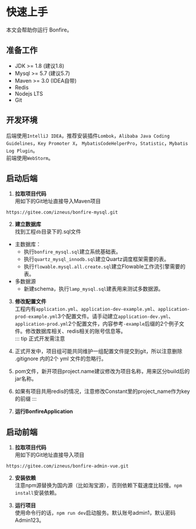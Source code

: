 # 快速上手
本文会帮助你运行 Bonfire。

## 准备工作
- JDK >= 1.8 (建议1.8)
- Mysql >= 5.7 (建议5.7)
- Maven >= 3.0 (IDEA自带)
- Redis
- Nodejs LTS
- Git

## 开发环境
后端使用`IntelliJ IDEA`，推荐安装插件`Lombok`，`Alibaba Java Coding Guidelines`，`Key Promoter X`，
`MybatisCodeHelperPro`，`Statistic`，`Mybatis Log Plugin`。   
前端使用`WebStorm`。   

## 启动后端

1. **拉取项目代码**   
用如下的Git地址直接导入Maven项目
```
https://gitee.com/izneus/bonfire-mysql.git
```

2. **建立数据库**   
找到工程`db`目录下的.sql文件
- 主数据库：
  - 执行`bonfire_mysql.sql`建立系统基础表。
  - 执行`quartz_mysql_innodb.sql`建立Quartz调度框架需要的表。
  - 执行`flowable.mysql.all.create.sql`建立Flowable工作流引擎需要的表。   
- 多数据源
  - 新建schema，执行`lamp_mysql.sql`建表用来测试多数据源。

3. **修改配置文件**   
工程内有`application.yml`、`application-dev-example.yml`、`application-prod-example.yml`3个配置文件。请手动建立`application-dev.yml`、`application-prod.yml`2个配置文件，内容参考`-example`后缀的2个例子文件。修改数据库相关、redis相关的账号信息等。   
::: tip 正式开发需注意
1. 正式开发中，项目组可能共同维护一组配置文件提交到git，所以注意删除 .gitignore 内的2个 yml 文件的忽略行。
1. pom文件，新开项目project.name建议修改为项目名称，用来区分build后的jar名称。
1. 如果有项目共用redis的情况，注意修改Constant里的project_name作为key的前缀
:::

4. **运行BonfireApplication**

## 启动前端

1. **拉取项目代码**   
用如下的Git地址直接导入项目
```
https://gitee.com/izneus/bonfire-admin-vue.git
```

2. **安装依赖**   
注意npm源替换为国内源（比如淘宝源），否则依赖下载速度比较慢。`npm install`安装依赖。

3. **运行项目**   
使用命令行的话，`npm run dev`启动服务。默认账号admin1，默认密码Admin123。